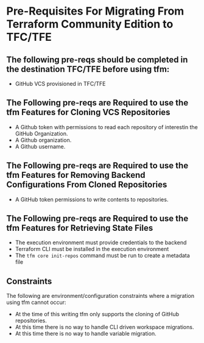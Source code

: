 # Pre-Requisites For Migrating From Terraform Community Edition to TFC/TFE

## The following pre-reqs should be completed in the destination TFC/TFE before using tfm:

- GitHub VCS provisioned in TFC/TFE

## The Following pre-reqs are Required to use the tfm Features for Cloning VCS Repositories

- A Github token with permissions to read each repository of interestin the GitHub Organization.
- A Github organization.
- A Github username.


## The Following pre-reqs are Required to use the tfm Features for Removing Backend Configurations From Cloned Repositories

- A GitHub token permissions to write contents to repositories.

## The Following pre-reqs are Required to use the tfm Features for Retrieving State Files

- The execution environment must provide credentials to the backend
- Terraform CLI must be installed in the execution environment
- The `tfm core init-repos` command must be run to create a metadata file

## Constraints

The following are environment/configuration constraints where a migration using tfm cannot occur:

- At the time of this writing tfm only supports the cloning of GitHub repositories.
- At this time there is no way to handle CLI driven workspace migrations.
- At this time there is no way to handle variable migration.




 